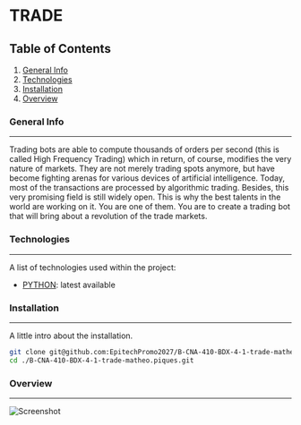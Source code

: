# TRADE

## Table of Contents

1. [General Info](#general-info)
2. [Technologies](#technologies)
3. [Installation](#installation)
4. [Overview](#overview)

### General Info

***
Trading bots are able to compute thousands of orders per second (this is called High Frequency Trading)
which in return, of course, modifies the very nature of markets.
They are not merely trading spots anymore, but have become fighting arenas for various devices of artificial
intelligence.
Today, most of the transactions are processed by algorithmic trading.
Besides, this very promising field is still widely open.
This is why the best talents in the world are working on it.
You are one of them.
You are to create a trading bot that will bring about a revolution of the trade markets.

### Technologies

***
A list of technologies used within the project:

* [PYTHON](https://www.python.org/): latest available

### Installation

***
A little intro about the installation.

```bash
git clone git@github.com:EpitechPromo2027/B-CNA-410-BDX-4-1-trade-matheo.piques.git
cd ./B-CNA-410-BDX-4-1-trade-matheo.piques.git
```

### Overview

***

![Screenshot]()
